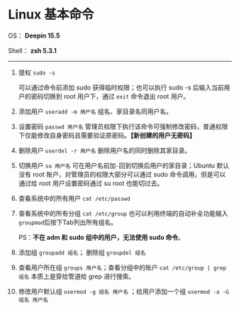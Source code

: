 # Linux 基本命令

OS： **Deepin 15.5**

Shell： **zsh 5.3.1**

---

1. 提权 `sudo -s`

   可以通过命令前添加 sudo 获得临时权限；也可以执行 sudo -s 后输入当前用户的密码切换到 root 用户下，通过 `exit` 命令退出 root 用户。

1. 添加用户 `useradd -m 用户名` 组名、家目录名同用户名。

1. 设置密码 `passwd 用户名` 管理员权限下执行该命令可强制修改密码，普通权限下仅能修改自身密码且需要验证原密码。**【新创建的用户无密码】**

1. 删除用户 `userdel -r 用户名` 删除用户名的同时删除其家目录。

1. 切换用户 `su 用户名` 可在用户名前加`-`回到切换后用户的家目录；Ubuntu 默认没有 root 账户，对管理员的权限大部分可以通过 sudo 命令调用，但是可以通过给 root 用户设置密码通过 su root 也能切过去。

1. 查看系统中的所有用户 `cat /etc/passwd`

1. 查看系统中的所有分组 `cat /etc/group` 也可以利用终端的自动补全功能输入`groupmod`后按下Tab列出所有组名。

   PS：**不在 adm 和 sudo 组中的用户，无法使用 sudo 命令**。

1. 添加组 `groupadd 组名`； 删除组 `groupdel 组名`

1. 查看用户所在组 `groups 用户名`；查看分组中的账户 `cat /etc/group | grep 组名` 本质上是穿给管道给 grep 进行搜索。

1. 修改用户默认组 `usermod -g 组名 用户名` ；给用户添加一个组 `usermod -a -G 组名 用户名`